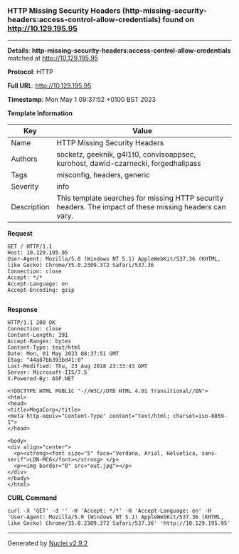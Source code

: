 ### HTTP Missing Security Headers (http-missing-security-headers:access-control-allow-credentials) found on http://10.129.195.95
---
**Details**: **http-missing-security-headers:access-control-allow-credentials**  matched at http://10.129.195.95

**Protocol**: HTTP

**Full URL**: http://10.129.195.95

**Timestamp**: Mon May 1 09:37:52 +0100 BST 2023

**Template Information**

| Key | Value |
|---|---|
| Name | HTTP Missing Security Headers |
| Authors | socketz, geeknik, g4l1t0, convisoappsec, kurohost, dawid-czarnecki, forgedhallpass |
| Tags | misconfig, headers, generic |
| Severity | info |
| Description | This template searches for missing HTTP security headers. The impact of these missing headers can vary.<br> |

**Request**
```http
GET / HTTP/1.1
Host: 10.129.195.95
User-Agent: Mozilla/5.0 (Windows NT 5.1) AppleWebKit/537.36 (KHTML, like Gecko) Chrome/35.0.2309.372 Safari/537.36
Connection: close
Accept: */*
Accept-Language: en
Accept-Encoding: gzip


```

**Response**
```http
HTTP/1.1 200 OK
Connection: close
Content-Length: 391
Accept-Ranges: bytes
Content-Type: text/html
Date: Mon, 01 May 2023 08:37:51 GMT
Etag: "44a87bb393bd41:0"
Last-Modified: Thu, 23 Aug 2018 23:33:43 GMT
Server: Microsoft-IIS/7.5
X-Powered-By: ASP.NET

<!DOCTYPE HTML PUBLIC "-//W3C//DTD HTML 4.01 Transitional//EN">
<html>
<head>
<title>MegaCorp</title>
<meta http-equiv="Content-Type" content="text/html; charset=iso-8859-1">
</head>

<body>
<div align="center">
  <p><strong><font size="5" face="Verdana, Arial, Helvetica, sans-serif">LON-MC6</font></strong> </p>
  <p><img border="0" src="out.jpg"></p>
</div>
</body>
</html>

```


**CURL Command**
```
curl -X 'GET' -d '' -H 'Accept: */*' -H 'Accept-Language: en' -H 'User-Agent: Mozilla/5.0 (Windows NT 5.1) AppleWebKit/537.36 (KHTML, like Gecko) Chrome/35.0.2309.372 Safari/537.36' 'http://10.129.195.95'
```
---
Generated by [Nuclei v2.9.2](https://github.com/projectdiscovery/nuclei)
